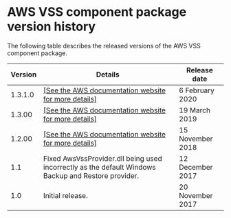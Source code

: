 # AWS VSS component package version history<a name="application-consistent-snapshots-details"></a>

The following table describes the released versions of the AWS VSS component package\.


| Version | Details | Release date | 
| --- | --- | --- | 
| 1\.3\.1\.0 |  [\[See the AWS documentation website for more details\]](http://docs.aws.amazon.com/AWSEC2/latest/WindowsGuide/application-consistent-snapshots-details.html)  | 6 February 2020 | 
| 1\.3\.00 |  [\[See the AWS documentation website for more details\]](http://docs.aws.amazon.com/AWSEC2/latest/WindowsGuide/application-consistent-snapshots-details.html)  | 19 March 2019 | 
| 1\.2\.00 |  [\[See the AWS documentation website for more details\]](http://docs.aws.amazon.com/AWSEC2/latest/WindowsGuide/application-consistent-snapshots-details.html)  | 15 November 2018 | 
| 1\.1 | Fixed AwsVssProvider\.dll being used incorrectly as the default Windows Backup and Restore provider\. | 12 December 2017 | 
| 1\.0 | Initial release\.  | 20 November 2017 | 
